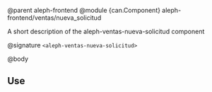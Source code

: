 @parent aleph-frontend
@module {can.Component} aleph-frontend/ventas/nueva_solicitud <aleph-ventas-nueva-solicitud>

A short description of the aleph-ventas-nueva-solicitud component

@signature `<aleph-ventas-nueva-solicitud>`

@body

## Use


